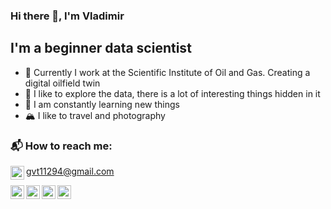### Hi there 👋, I'm Vladimir

## I'm a beginner data scientist
-  🔭 Currently I work at the Scientific Institute of Oil and Gas. Creating a digital oilfield twin
-  🚀 I like to explore the data, there is a lot of interesting things hidden in it
-  💬 I am constantly learning new things
-  🏔 I like to travel and photography

### 📬 How to reach me:
<img align="left" alt="boluodja | gmail" width="22px" src="https://cdn.jsdelivr.net/npm/simple-icons@3.13.0/icons/gmail.svg" /> gvt11294@gmail.com 

[<img align="left" alt="boluodja | Telegram" width="22px" src="https://cdn.jsdelivr.net/npm/simple-icons@3.13.0/icons/telegram.svg" />][telegram][<img align="left" alt="boluodja| Instagram" width="22px" src="https://cdn.jsdelivr.net/npm/simple-icons@v3/icons/instagram.svg" />][instagram] [<img align="left" alt="boluodja | VK" width="22px" src="https://cdn.jsdelivr.net/npm/simple-icons@v3/icons/vk.svg" />][vk] [<img align="left" alt="boluodja | LinkedIn" width="22px" src="https://cdn.jsdelivr.net/npm/simple-icons@v3/icons/linkedin.svg" />][linkedin]


[telegram]: https://tlgg.ru/boluodja/
[instagram]: https://www.instagram.com/boluodja/
[vk]: https://vk.com/boluodja
[linkedin]: https://www.linkedin.com/in/gavrilev/
